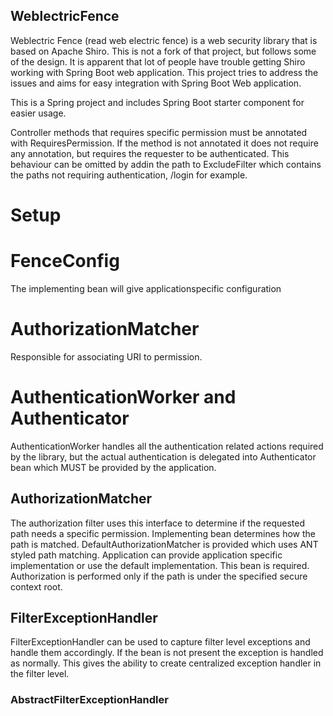 ## WeblectricFence
Weblectric Fence (read web electric fence) is a web security library that is based on Apache Shiro. This is not a fork of that project, but
follows some of the design. It is apparent that lot of people have trouble getting Shiro working with Spring Boot web application. This project
tries to address the issues and aims for easy integration with Spring Boot
Web application.

This is a Spring project and includes Spring Boot starter component for easier usage.

Controller methods that requires specific permission must be annotated with RequiresPermission. If the method is not annotated it does not
require any annotation, but requires the requester to be authenticated. This behaviour can be omitted by addin the path to ExcludeFilter
which contains the paths not requiring authentication, /login for example.

# Setup

# FenceConfig

The implementing bean will give applicationspecific configuration

# AuthorizationMatcher

Responsible for associating URI to permission.

# AuthenticationWorker and Authenticator

AuthenticationWorker handles all the authentication related actions required by the library, but the actual authentication is delegated into Authenticator
bean which MUST be provided by the application.

## AuthorizationMatcher
The authorization filter uses this interface to determine if the requested path needs a specific permission. Implementing bean determines how the path is matched.
DefaultAuthorizationMatcher is provided which uses ANT styled path matching. Application can provide application specific implementation or use the default
implementation. This bean is required. Authorization is performed only if the path is under the specified secure context root.

## FilterExceptionHandler

FilterExceptionHandler can be used to capture filter level exceptions and handle them accordingly. If the bean is not present the exception is handled as normally.
This gives the ability to create centralized exception handler in the filter level.

### AbstractFilterExceptionHandler